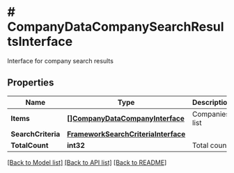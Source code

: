 # # CompanyDataCompanySearchResultsInterface
Interface for company search results

## Properties 


Name | Type | Description | Notes
------------ | ------------- | ------------- | -------------
**Items**| [**[]CompanyDataCompanyInterface**](CompanyDataCompanyInterface.md) | Companies list  |
**SearchCriteria**| [**FrameworkSearchCriteriaInterface**](FrameworkSearchCriteriaInterface.md) |   |
**TotalCount**| **int32** | Total count.  |


[[Back to Model list]](../../README.md#models) [[Back to API list]](../../README.md#endpoints) [[Back to README]](../../README.md)


